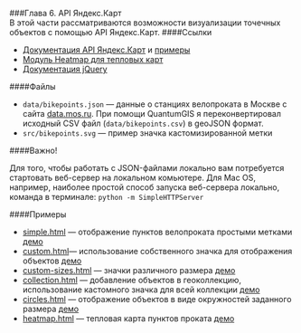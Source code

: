 ###Глава 6. API Яндекс.Карт  
В этой части рассматриваются возможности визуализации точечных объектов с помощью API Яндекс.Карт.
####Ссылки 
* [Документация API Яндекс.Карт](http://tech.yandex.ru/maps/) и [примеры](https://tech.yandex.ru/maps/jsbox/2.1/)
* [Модуль Heatmap для тепловых карт](https://github.com/yandex/mapsapi-heatmap)
* [Документация jQuery](http://jquery.com)

####Файлы
* `data/bikepoints.json` — данные о станциях велопроката в Москве с сайта [data.mos.ru](http://data.mos.ru). При помощи QuantumGIS я переконвертировал исходный CSV файл (`data/bikepoints.csv`) в geoJSON формат.
* `src/bikepoints.svg` — пример значка кастомизированной метки

####Важно!

Для того, чтобы работать с JSON-файлами локально вам потребуется стартовать веб-сервер на локальном комьютере.
Для Mac OS, например, наиболее простой способ запуска веб-сервера локально, команда в терминале: `python -m SimpleHTTPServer`

####Примеры 
* [simple.html](simple.html) — отображение пунктов велопроката простыми метками [демо](http://getwalk.me/experiments/chapter6/simple.html)
* [custom.html](custom.html)— использование собственного значка для отображения объектов [демо](http://getwalk.me/experiments/chapter6/custom.html)
* [custom-sizes.html](custom-sizes.html) — значки различного размера [демо](http://getwalk.me/experiments/chapter6/custom-sizes.html)
* [collection.html](collection.html) — добавление объектов в геоколлекцию, использование кастомного значка для всей коллекции [демо](http://getwalk.me/experiments/chapter6/collection.html)
* [circles.html](circles.html) — отображение объектов в виде окружностей заданного размера [демо](http://getwalk.me/experiments/chapter6/circles.html)
* [heatmap.html](heatmap.html) — тепловая карта пунктов проката [демо](http://getwalk.me/experiments/chapter6/heatmap.html)